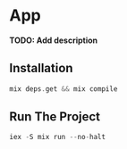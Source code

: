 # App

**TODO: Add description**

## Installation

```elixir
mix deps.get && mix compile
```

## Run The Project

```elixir
iex -S mix run --no-halt
```

